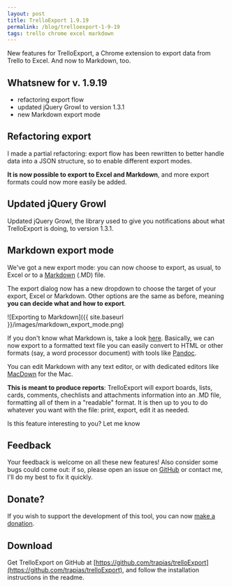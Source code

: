 ```yaml
---
layout: post
title: TrelloExport 1.9.19
permalink: /blog/trelloexport-1-9-19
tags: trello chrome excel markdown
---
```


New features for TrelloExport, a Chrome extension to export data from Trello to Excel. And now to Markdown, too.

## Whatsnew for v. 1.9.19
- refactoring export flow
- updated jQuery Growl to version 1.3.1
- new Markdown export mode

## Refactoring export
I made a partial refactoring: export flow has been rewritten to better handle data into a JSON structure, so to enable different export modes. 

**It is now possible to export to Excel and Markdown**, and more export formats could now more easily be added.

## Updated jQuery Growl
Updated jQuery Growl, the library used to give you notifications about what TrelloExport is doing, to version 1.3.1.

## Markdown export mode
We've got a new export mode: you can now choose to export, as usual, to Excel or to a [Markdown](https://daringfireball.net/projects/markdown/) (.MD) file. 

The export dialog now has a new dropdown to choose the target of your export, Excel or Markdown. Other options are the same as before, meaning **you can decide what and how to export**.

![Exporting to Markdown]({{ site.baseurl }}/images/markdown_export_mode.png)

If you don't know what Markdown is, take a look [here](https://it.wikipedia.org/wiki/Markdown). Basically, we can now export to a formatted text file you can easily convert to HTML or other formats (say, a word processor document) with tools like [Pandoc](http://pandoc.org/).

You can edit Markdown with any text editor, or with dedicated editors like [MacDown](http://macdown.uranusjr.com/) for the Mac.

**This is meant to produce reports**: TrelloExport will export boards, lists, cards, comments, chechlists and attachments information into an .MD file, formatting all of them in a "readable" format. It is then up to you to do whatever you want with the file: print, export, edit it as needed.

Is this feature interesting to you? Let me know

## Feedback
Your feedback is welcome on all these new features! Also consider some bugs could come out: if so, please open an issue on [GitHub](https://github.com/trapias/trelloExport/issues) or contact me, I'll do my best to fix it quickly.

## Donate?
If you wish to support the development of this tool, you can now [make a donation](http://trapias.github.io/donate/).

## Download
Get TrelloExport on GitHub at [https://github.com/trapias/trelloExport](https://github.com/trapias/trelloExport), and follow the installation instructions in the readme.
